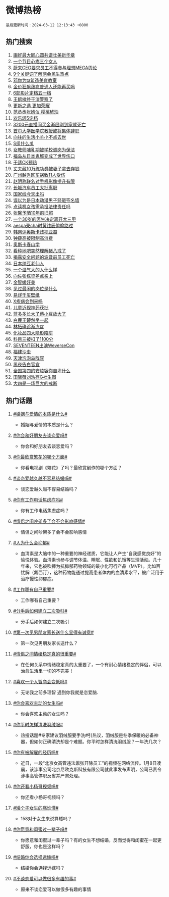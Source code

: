# 微博热榜

`最后更新时间：2024-03-12 12:13:43 +0800`

## 热门搜索

1. [画好最大同心圆共谱壮美新华章](https://m.weibo.cn/search?containerid=100103type%3D1%26t%3D10%26q%3D%23%E7%94%BB%E5%A5%BD%E6%9C%80%E5%A4%A7%E5%90%8C%E5%BF%83%E5%9C%86%E5%85%B1%E8%B0%B1%E5%A3%AE%E7%BE%8E%E6%96%B0%E5%8D%8E%E7%AB%A0%23&stream_entry_id=51&isnewpage=1&extparam=seat%3D1%26filter_type%3Drealtimehot%26cate%3D10103%26stream_entry_id%3D51%26pos%3D0%26q%3D%2523%25E7%2594%25BB%25E5%25A5%25BD%25E6%259C%2580%25E5%25A4%25A7%25E5%2590%258C%25E5%25BF%2583%25E5%259C%2586%25E5%2585%25B1%25E8%25B0%25B1%25E5%25A3%25AE%25E7%25BE%258E%25E6%2596%25B0%25E5%258D%258E%25E7%25AB%25A0%2523%26c_type%3D51%26dgr%3D0%26display_time%3D1710216822%26pre_seqid%3D171021682231302141112)
1. [一个节目心疼三个女人](https://m.weibo.cn/search?containerid=100103type%3D1%26t%3D10%26q%3D%E4%B8%80%E4%B8%AA%E8%8A%82%E7%9B%AE%E5%BF%83%E7%96%BC%E4%B8%89%E4%B8%AA%E5%A5%B3%E4%BA%BA&stream_entry_id=31&isnewpage=1&extparam=seat%3D1%26filter_type%3Drealtimehot%26cate%3D5001%26dgr%3D0%26lcate%3D5001%26realpos%3D1%26stream_entry_id%3D31%26flag%3D1%26pos%3D0%26q%3D%25E4%25B8%2580%25E4%25B8%25AA%25E8%258A%2582%25E7%259B%25AE%25E5%25BF%2583%25E7%2596%25BC%25E4%25B8%2589%25E4%25B8%25AA%25E5%25A5%25B3%25E4%25BA%25BA%26c_type%3D31%26band_rank%3D1%26display_time%3D1710216822%26pre_seqid%3D171021682231302141112)
1. [蔚来CEO要求员工不得参与理想MEGA舆论](https://m.weibo.cn/search?containerid=100103type%3D1%26t%3D10%26q%3D%23%E8%94%9A%E6%9D%A5CEO%E8%A6%81%E6%B1%82%E5%91%98%E5%B7%A5%E4%B8%8D%E5%BE%97%E5%8F%82%E4%B8%8E%E7%90%86%E6%83%B3MEGA%E8%88%86%E8%AE%BA%23&stream_entry_id=31&isnewpage=1&extparam=seat%3D1%26filter_type%3Drealtimehot%26cate%3D5001%26dgr%3D0%26lcate%3D5001%26realpos%3D2%26stream_entry_id%3D31%26flag%3D1%26pos%3D1%26q%3D%2523%25E8%2594%259A%25E6%259D%25A5CEO%25E8%25A6%2581%25E6%25B1%2582%25E5%2591%2598%25E5%25B7%25A5%25E4%25B8%258D%25E5%25BE%2597%25E5%258F%2582%25E4%25B8%258E%25E7%2590%2586%25E6%2583%25B3MEGA%25E8%2588%2586%25E8%25AE%25BA%2523%26c_type%3D31%26band_rank%3D2%26display_time%3D1710216822%26pre_seqid%3D171021682231302141112)
1. [9个关键词了解两会民生热点](https://m.weibo.cn/search?containerid=100103type%3D1%26t%3D10%26q%3D%239%E4%B8%AA%E5%85%B3%E9%94%AE%E8%AF%8D%E4%BA%86%E8%A7%A3%E4%B8%A4%E4%BC%9A%E6%B0%91%E7%94%9F%E7%83%AD%E7%82%B9%23&stream_entry_id=31&isnewpage=1&extparam=seat%3D1%26filter_type%3Drealtimehot%26cate%3D5001%26dgr%3D0%26lcate%3D5001%26realpos%3D3%26stream_entry_id%3D31%26flag%3D0%26pos%3D2%26q%3D%25239%25E4%25B8%25AA%25E5%2585%25B3%25E9%2594%25AE%25E8%25AF%258D%25E4%25BA%2586%25E8%25A7%25A3%25E4%25B8%25A4%25E4%25BC%259A%25E6%25B0%2591%25E7%2594%259F%25E7%2583%25AD%25E7%2582%25B9%2523%26c_type%3D31%26band_rank%3D3%26display_time%3D1710216822%26pre_seqid%3D171021682231302141112)
1. [邓你为ta筑造美育教室](https://m.weibo.cn/search?containerid=100103type%3D1%26t%3D10%26q%3D%23%E9%82%93%E4%BD%A0%E4%B8%BAta%E7%AD%91%E9%80%A0%E7%BE%8E%E8%82%B2%E6%95%99%E5%AE%A4%23&stream_entry_id=31&isnewpage=1&extparam=seat%3D1%26adid%3D226840%26cate%3D5001%26is_ad_pos%3D1%26dgr%3D0%26lcate%3D5001%26filter_type%3Drealtimehot%26stream_entry_id%3D31%26topic_ad%3D6%26pos%3D3%26q%3D%2523%25E9%2582%2593%25E4%25BD%25A0%25E4%25B8%25BAta%25E7%25AD%2591%25E9%2580%25A0%25E7%25BE%258E%25E8%2582%25B2%25E6%2595%2599%25E5%25AE%25A4%2523%26c_type%3D31%26band_rank%3D4%26display_time%3D1710216822%26pre_seqid%3D171021682231302141112)
1. [金价狂飙涨疯普通人还能再买吗](https://m.weibo.cn/search?containerid=100103type%3D1%26t%3D10%26q%3D%23%E9%87%91%E4%BB%B7%E7%8B%82%E9%A3%99%E6%B6%A8%E7%96%AF%E6%99%AE%E9%80%9A%E4%BA%BA%E8%BF%98%E8%83%BD%E5%86%8D%E4%B9%B0%E5%90%97%23&stream_entry_id=31&isnewpage=1&extparam=seat%3D1%26filter_type%3Drealtimehot%26cate%3D5001%26dgr%3D0%26lcate%3D5001%26realpos%3D4%26stream_entry_id%3D31%26flag%3D2%26pos%3D4%26q%3D%2523%25E9%2587%2591%25E4%25BB%25B7%25E7%258B%2582%25E9%25A3%2599%25E6%25B6%25A8%25E7%2596%25AF%25E6%2599%25AE%25E9%2580%259A%25E4%25BA%25BA%25E8%25BF%2598%25E8%2583%25BD%25E5%2586%258D%25E4%25B9%25B0%25E5%2590%2597%2523%26c_type%3D31%26band_rank%3D4%26display_time%3D1710216822%26pre_seqid%3D171021682231302141112)
1. [6部影片定档五一档](https://m.weibo.cn/search?containerid=100103type%3D1%26t%3D10%26q%3D%236%E9%83%A8%E5%BD%B1%E7%89%87%E5%AE%9A%E6%A1%A3%E4%BA%94%E4%B8%80%E6%A1%A3%23&stream_entry_id=31&isnewpage=1&extparam=seat%3D1%26filter_type%3Drealtimehot%26cate%3D5001%26dgr%3D0%26lcate%3D5001%26realpos%3D5%26stream_entry_id%3D31%26flag%3D1%26pos%3D5%26q%3D%25236%25E9%2583%25A8%25E5%25BD%25B1%25E7%2589%2587%25E5%25AE%259A%25E6%25A1%25A3%25E4%25BA%2594%25E4%25B8%2580%25E6%25A1%25A3%2523%26c_type%3D31%26band_rank%3D5%26display_time%3D1710216822%26pre_seqid%3D171021682231302141112)
1. [王鹤棣终于演警察了](https://m.weibo.cn/search?containerid=100103type%3D1%26t%3D10%26q%3D%23%E7%8E%8B%E9%B9%A4%E6%A3%A3%E7%BB%88%E4%BA%8E%E6%BC%94%E8%AD%A6%E5%AF%9F%E4%BA%86%23&stream_entry_id=31&isnewpage=1&extparam=seat%3D1%26filter_type%3Drealtimehot%26cate%3D5001%26dgr%3D0%26lcate%3D5001%26realpos%3D6%26stream_entry_id%3D31%26flag%3D1%26pos%3D6%26q%3D%2523%25E7%258E%258B%25E9%25B9%25A4%25E6%25A3%25A3%25E7%25BB%2588%25E4%25BA%258E%25E6%25BC%2594%25E8%25AD%25A6%25E5%25AF%259F%25E4%25BA%2586%2523%26c_type%3D31%26band_rank%3D6%26display_time%3D1710216822%26pre_seqid%3D171021682231302141112)
1. [更新之选 更加荣耀](https://m.weibo.cn/search?containerid=100103type%3D1%26t%3D10%26q%3D%23%E6%9B%B4%E6%96%B0%E4%B9%8B%E9%80%89+%E6%9B%B4%E5%8A%A0%E8%8D%A3%E8%80%80%23&stream_entry_id=31&isnewpage=1&extparam=seat%3D1%26adid%3D226587%26cate%3D5001%26is_ad_pos%3D1%26dgr%3D0%26lcate%3D5001%26filter_type%3Drealtimehot%26stream_entry_id%3D31%26topic_ad%3D1%26pos%3D7%26q%3D%2523%25E6%259B%25B4%25E6%2596%25B0%25E4%25B9%258B%25E9%2580%2589%2520%25E6%259B%25B4%25E5%258A%25A0%25E8%258D%25A3%25E8%2580%2580%2523%26c_type%3D31%26band_rank%3D7%26display_time%3D1710216822%26pre_seqid%3D171021682231302141112)
1. [范丞丞张婧仪 樱桃琥珀](https://m.weibo.cn/search?containerid=100103type%3D1%26t%3D10%26q%3D%E8%8C%83%E4%B8%9E%E4%B8%9E%E5%BC%A0%E5%A9%A7%E4%BB%AA+%E6%A8%B1%E6%A1%83%E7%90%A5%E7%8F%80&stream_entry_id=31&isnewpage=1&extparam=seat%3D1%26filter_type%3Drealtimehot%26cate%3D5001%26dgr%3D0%26lcate%3D5001%26realpos%3D7%26stream_entry_id%3D31%26flag%3D1%26pos%3D8%26q%3D%25E8%258C%2583%25E4%25B8%259E%25E4%25B8%259E%25E5%25BC%25A0%25E5%25A9%25A7%25E4%25BB%25AA%2520%25E6%25A8%25B1%25E6%25A1%2583%25E7%2590%25A5%25E7%258F%2580%26c_type%3D31%26band_rank%3D7%26display_time%3D1710216822%26pre_seqid%3D171021682231302141112)
1. [欢乐颂5定档](https://m.weibo.cn/search?containerid=100103type%3D1%26t%3D10%26q%3D%E6%AC%A2%E4%B9%90%E9%A2%825%E5%AE%9A%E6%A1%A3&stream_entry_id=31&isnewpage=1&extparam=seat%3D1%26filter_type%3Drealtimehot%26cate%3D5001%26dgr%3D0%26lcate%3D5001%26realpos%3D8%26stream_entry_id%3D31%26flag%3D2%26pos%3D9%26q%3D%25E6%25AC%25A2%25E4%25B9%2590%25E9%25A2%25825%25E5%25AE%259A%25E6%25A1%25A3%26c_type%3D31%26band_rank%3D8%26display_time%3D1710216822%26pre_seqid%3D171021682231302141112)
1. [3200元直播间买金渐层刚到家就死亡](https://m.weibo.cn/search?containerid=100103type%3D1%26t%3D10%26q%3D%233200%E5%85%83%E7%9B%B4%E6%92%AD%E9%97%B4%E4%B9%B0%E9%87%91%E6%B8%90%E5%B1%82%E5%88%9A%E5%88%B0%E5%AE%B6%E5%B0%B1%E6%AD%BB%E4%BA%A1%23&stream_entry_id=31&isnewpage=1&extparam=seat%3D1%26filter_type%3Drealtimehot%26cate%3D5001%26dgr%3D0%26lcate%3D5001%26realpos%3D9%26stream_entry_id%3D31%26flag%3D1%26pos%3D10%26q%3D%25233200%25E5%2585%2583%25E7%259B%25B4%25E6%2592%25AD%25E9%2597%25B4%25E4%25B9%25B0%25E9%2587%2591%25E6%25B8%2590%25E5%25B1%2582%25E5%2588%259A%25E5%2588%25B0%25E5%25AE%25B6%25E5%25B0%25B1%25E6%25AD%25BB%25E4%25BA%25A1%2523%26c_type%3D31%26band_rank%3D9%26display_time%3D1710216822%26pre_seqid%3D171021682231302141112)
1. [首尔大学医学院教授或将集体辞职](https://m.weibo.cn/search?containerid=100103type%3D1%26t%3D10%26q%3D%23%E9%A6%96%E5%B0%94%E5%A4%A7%E5%AD%A6%E5%8C%BB%E5%AD%A6%E9%99%A2%E6%95%99%E6%8E%88%E6%88%96%E5%B0%86%E9%9B%86%E4%BD%93%E8%BE%9E%E8%81%8C%23&stream_entry_id=31&isnewpage=1&extparam=seat%3D1%26filter_type%3Drealtimehot%26cate%3D5001%26dgr%3D0%26lcate%3D5001%26realpos%3D10%26stream_entry_id%3D31%26flag%3D0%26pos%3D11%26q%3D%2523%25E9%25A6%2596%25E5%25B0%2594%25E5%25A4%25A7%25E5%25AD%25A6%25E5%258C%25BB%25E5%25AD%25A6%25E9%2599%25A2%25E6%2595%2599%25E6%258E%2588%25E6%2588%2596%25E5%25B0%2586%25E9%259B%2586%25E4%25BD%2593%25E8%25BE%259E%25E8%2581%258C%2523%26c_type%3D31%26band_rank%3D10%26display_time%3D1710216822%26pre_seqid%3D171021682231302141112)
1. [向往的生活小羊小不点去世](https://m.weibo.cn/search?containerid=100103type%3D1%26t%3D10%26q%3D%23%E5%90%91%E5%BE%80%E7%9A%84%E7%94%9F%E6%B4%BB%E5%B0%8F%E7%BE%8A%E5%B0%8F%E4%B8%8D%E7%82%B9%E5%8E%BB%E4%B8%96%23&stream_entry_id=31&isnewpage=1&extparam=seat%3D1%26filter_type%3Drealtimehot%26cate%3D5001%26dgr%3D0%26lcate%3D5001%26realpos%3D11%26stream_entry_id%3D31%26flag%3D2%26pos%3D12%26q%3D%2523%25E5%2590%2591%25E5%25BE%2580%25E7%259A%2584%25E7%2594%259F%25E6%25B4%25BB%25E5%25B0%258F%25E7%25BE%258A%25E5%25B0%258F%25E4%25B8%258D%25E7%2582%25B9%25E5%258E%25BB%25E4%25B8%2596%2523%26c_type%3D31%26band_rank%3D11%26display_time%3D1710216822%26pre_seqid%3D171021682231302141112)
1. [S组什么瓜](https://m.weibo.cn/search?containerid=100103type%3D1%26t%3D10%26q%3DS%E7%BB%84%E4%BB%80%E4%B9%88%E7%93%9C&stream_entry_id=31&isnewpage=1&extparam=seat%3D1%26filter_type%3Drealtimehot%26cate%3D5001%26dgr%3D0%26lcate%3D5001%26realpos%3D12%26stream_entry_id%3D31%26flag%3D0%26pos%3D13%26q%3DS%25E7%25BB%2584%25E4%25BB%2580%25E4%25B9%2588%25E7%2593%259C%26c_type%3D31%26band_rank%3D12%26display_time%3D1710216822%26pre_seqid%3D171021682231302141112)
1. [女教师哺乳期被学校调岗为保洁](https://m.weibo.cn/search?containerid=100103type%3D1%26t%3D10%26q%3D%23%E5%A5%B3%E6%95%99%E5%B8%88%E5%93%BA%E4%B9%B3%E6%9C%9F%E8%A2%AB%E5%AD%A6%E6%A0%A1%E8%B0%83%E5%B2%97%E4%B8%BA%E4%BF%9D%E6%B4%81%23&stream_entry_id=31&isnewpage=1&extparam=seat%3D1%26filter_type%3Drealtimehot%26cate%3D5001%26dgr%3D0%26lcate%3D5001%26realpos%3D13%26stream_entry_id%3D31%26flag%3D2%26pos%3D14%26q%3D%2523%25E5%25A5%25B3%25E6%2595%2599%25E5%25B8%2588%25E5%2593%25BA%25E4%25B9%25B3%25E6%259C%259F%25E8%25A2%25AB%25E5%25AD%25A6%25E6%25A0%25A1%25E8%25B0%2583%25E5%25B2%2597%25E4%25B8%25BA%25E4%25BF%259D%25E6%25B4%2581%2523%26c_type%3D31%26band_rank%3D13%26display_time%3D1710216822%26pre_seqid%3D171021682231302141112)
1. [福岛从日本鬼城变成了世界伤口](https://m.weibo.cn/search?containerid=100103type%3D1%26t%3D10%26q%3D%23%E7%A6%8F%E5%B2%9B%E4%BB%8E%E6%97%A5%E6%9C%AC%E9%AC%BC%E5%9F%8E%E5%8F%98%E6%88%90%E4%BA%86%E4%B8%96%E7%95%8C%E4%BC%A4%E5%8F%A3%23&stream_entry_id=31&isnewpage=1&extparam=seat%3D1%26filter_type%3Drealtimehot%26cate%3D5001%26dgr%3D0%26lcate%3D5001%26realpos%3D14%26stream_entry_id%3D31%26flag%3D2%26pos%3D15%26q%3D%2523%25E7%25A6%258F%25E5%25B2%259B%25E4%25BB%258E%25E6%2597%25A5%25E6%259C%25AC%25E9%25AC%25BC%25E5%259F%258E%25E5%258F%2598%25E6%2588%2590%25E4%25BA%2586%25E4%25B8%2596%25E7%2595%258C%25E4%25BC%25A4%25E5%258F%25A3%2523%26c_type%3D31%26band_rank%3D14%26display_time%3D1710216822%26pre_seqid%3D171021682231302141112)
1. [于适CK预热](https://m.weibo.cn/search?containerid=100103type%3D1%26t%3D10%26q%3D%23%E4%BA%8E%E9%80%82CK%E9%A2%84%E7%83%AD%23&stream_entry_id=31&isnewpage=1&extparam=seat%3D1%26filter_type%3Drealtimehot%26cate%3D5001%26dgr%3D0%26lcate%3D5001%26realpos%3D15%26stream_entry_id%3D31%26flag%3D1%26pos%3D16%26q%3D%2523%25E4%25BA%258E%25E9%2580%2582CK%25E9%25A2%2584%25E7%2583%25AD%2523%26c_type%3D31%26band_rank%3D15%26display_time%3D1710216822%26pre_seqid%3D171021682231302141112)
1. [丈夫藏10万练功券被妻子拿去存钱](https://m.weibo.cn/search?containerid=100103type%3D1%26t%3D10%26q%3D%23%E4%B8%88%E5%A4%AB%E8%97%8F10%E4%B8%87%E7%BB%83%E5%8A%9F%E5%88%B8%E8%A2%AB%E5%A6%BB%E5%AD%90%E6%8B%BF%E5%8E%BB%E5%AD%98%E9%92%B1%23&stream_entry_id=31&isnewpage=1&extparam=seat%3D1%26filter_type%3Drealtimehot%26cate%3D5001%26dgr%3D0%26lcate%3D5001%26realpos%3D16%26stream_entry_id%3D31%26flag%3D1%26pos%3D17%26q%3D%2523%25E4%25B8%2588%25E5%25A4%25AB%25E8%2597%258F10%25E4%25B8%2587%25E7%25BB%2583%25E5%258A%259F%25E5%2588%25B8%25E8%25A2%25AB%25E5%25A6%25BB%25E5%25AD%2590%25E6%258B%25BF%25E5%258E%25BB%25E5%25AD%2598%25E9%2592%25B1%2523%26c_type%3D31%26band_rank%3D16%26display_time%3D1710216822%26pre_seqid%3D171021682231302141112)
1. [广州越秀区车祸致11人受伤](https://m.weibo.cn/search?containerid=100103type%3D1%26t%3D10%26q%3D%23%E5%B9%BF%E5%B7%9E%E8%B6%8A%E7%A7%80%E5%8C%BA%E8%BD%A6%E7%A5%B8%E8%87%B411%E4%BA%BA%E5%8F%97%E4%BC%A4%23&stream_entry_id=31&isnewpage=1&extparam=seat%3D1%26filter_type%3Drealtimehot%26cate%3D5001%26dgr%3D0%26lcate%3D5001%26realpos%3D17%26stream_entry_id%3D31%26flag%3D1%26pos%3D18%26q%3D%2523%25E5%25B9%25BF%25E5%25B7%259E%25E8%25B6%258A%25E7%25A7%2580%25E5%258C%25BA%25E8%25BD%25A6%25E7%25A5%25B8%25E8%2587%25B411%25E4%25BA%25BA%25E5%258F%2597%25E4%25BC%25A4%2523%26c_type%3D31%26band_rank%3D17%26display_time%3D1710216822%26pre_seqid%3D171021682231302141112)
1. [赵明称联名对手机影像提升有限](https://m.weibo.cn/search?containerid=100103type%3D1%26t%3D10%26q%3D%23%E8%B5%B5%E6%98%8E%E7%A7%B0%E8%81%94%E5%90%8D%E5%AF%B9%E6%89%8B%E6%9C%BA%E5%BD%B1%E5%83%8F%E6%8F%90%E5%8D%87%E6%9C%89%E9%99%90%23&stream_entry_id=31&isnewpage=1&extparam=seat%3D1%26adid%3D226819%26cate%3D5001%26dgr%3D0%26realpos%3D18%26lcate%3D5001%26band_rank%3D18%26stream_entry_id%3D31%26flag%3D0%26pos%3D19%26q%3D%2523%25E8%25B5%25B5%25E6%2598%258E%25E7%25A7%25B0%25E8%2581%2594%25E5%2590%258D%25E5%25AF%25B9%25E6%2589%258B%25E6%259C%25BA%25E5%25BD%25B1%25E5%2583%258F%25E6%258F%2590%25E5%258D%2587%25E6%259C%2589%25E9%2599%2590%2523%26c_type%3D31%26filter_type%3Drealtimehot%26display_time%3D1710216822%26pre_seqid%3D171021682231302141112)
1. [长城汽车员工大批离职](https://m.weibo.cn/search?containerid=100103type%3D1%26t%3D10%26q%3D%23%E9%95%BF%E5%9F%8E%E6%B1%BD%E8%BD%A6%E5%91%98%E5%B7%A5%E5%A4%A7%E6%89%B9%E7%A6%BB%E8%81%8C%23&stream_entry_id=31&isnewpage=1&extparam=seat%3D1%26filter_type%3Drealtimehot%26cate%3D5001%26dgr%3D0%26lcate%3D5001%26realpos%3D19%26stream_entry_id%3D31%26flag%3D2%26pos%3D20%26q%3D%2523%25E9%2595%25BF%25E5%259F%258E%25E6%25B1%25BD%25E8%25BD%25A6%25E5%2591%2598%25E5%25B7%25A5%25E5%25A4%25A7%25E6%2589%25B9%25E7%25A6%25BB%25E8%2581%258C%2523%26c_type%3D31%26band_rank%3D19%26display_time%3D1710216822%26pre_seqid%3D171021682231302141112)
1. [国家线今天出吗](https://m.weibo.cn/search?containerid=100103type%3D1%26t%3D10%26q%3D%E5%9B%BD%E5%AE%B6%E7%BA%BF%E4%BB%8A%E5%A4%A9%E5%87%BA%E5%90%97&stream_entry_id=31&isnewpage=1&extparam=seat%3D1%26filter_type%3Drealtimehot%26cate%3D5001%26dgr%3D0%26lcate%3D5001%26realpos%3D20%26stream_entry_id%3D31%26flag%3D0%26pos%3D21%26q%3D%25E5%259B%25BD%25E5%25AE%25B6%25E7%25BA%25BF%25E4%25BB%258A%25E5%25A4%25A9%25E5%2587%25BA%25E5%2590%2597%26c_type%3D31%26band_rank%3D20%26display_time%3D1710216822%26pre_seqid%3D171021682231302141112)
1. [误以为是日本动漫男子怒砸签名墙](https://m.weibo.cn/search?containerid=100103type%3D1%26t%3D10%26q%3D%23%E8%AF%AF%E4%BB%A5%E4%B8%BA%E6%98%AF%E6%97%A5%E6%9C%AC%E5%8A%A8%E6%BC%AB%E7%94%B7%E5%AD%90%E6%80%92%E7%A0%B8%E7%AD%BE%E5%90%8D%E5%A2%99%23&stream_entry_id=31&isnewpage=1&extparam=seat%3D1%26filter_type%3Drealtimehot%26cate%3D5001%26dgr%3D0%26lcate%3D5001%26realpos%3D21%26stream_entry_id%3D31%26flag%3D0%26pos%3D22%26q%3D%2523%25E8%25AF%25AF%25E4%25BB%25A5%25E4%25B8%25BA%25E6%2598%25AF%25E6%2597%25A5%25E6%259C%25AC%25E5%258A%25A8%25E6%25BC%25AB%25E7%2594%25B7%25E5%25AD%2590%25E6%2580%2592%25E7%25A0%25B8%25E7%25AD%25BE%25E5%2590%258D%25E5%25A2%2599%2523%26c_type%3D31%26band_rank%3D21%26display_time%3D1710216822%26pre_seqid%3D171021682231302141112)
1. [点读机女孩需承担法律责任吗](https://m.weibo.cn/search?containerid=100103type%3D1%26t%3D10%26q%3D%23%E7%82%B9%E8%AF%BB%E6%9C%BA%E5%A5%B3%E5%AD%A9%E9%9C%80%E6%89%BF%E6%8B%85%E6%B3%95%E5%BE%8B%E8%B4%A3%E4%BB%BB%E5%90%97%23&stream_entry_id=31&isnewpage=1&extparam=seat%3D1%26filter_type%3Drealtimehot%26cate%3D5001%26dgr%3D0%26lcate%3D5001%26realpos%3D22%26stream_entry_id%3D31%26flag%3D1%26pos%3D23%26q%3D%2523%25E7%2582%25B9%25E8%25AF%25BB%25E6%259C%25BA%25E5%25A5%25B3%25E5%25AD%25A9%25E9%259C%2580%25E6%2589%25BF%25E6%258B%2585%25E6%25B3%2595%25E5%25BE%258B%25E8%25B4%25A3%25E4%25BB%25BB%25E5%2590%2597%2523%26c_type%3D31%26band_rank%3D22%26display_time%3D1710216822%26pre_seqid%3D171021682231302141112)
1. [张馨予晒10年前旧照](https://m.weibo.cn/search?containerid=100103type%3D1%26t%3D10%26q%3D%23%E5%BC%A0%E9%A6%A8%E4%BA%88%E6%99%9210%E5%B9%B4%E5%89%8D%E6%97%A7%E7%85%A7%23&stream_entry_id=31&isnewpage=1&extparam=seat%3D1%26filter_type%3Drealtimehot%26cate%3D5001%26dgr%3D0%26lcate%3D5001%26realpos%3D23%26stream_entry_id%3D31%26flag%3D1%26pos%3D24%26q%3D%2523%25E5%25BC%25A0%25E9%25A6%25A8%25E4%25BA%2588%25E6%2599%259210%25E5%25B9%25B4%25E5%2589%258D%25E6%2597%25A7%25E7%2585%25A7%2523%26c_type%3D31%26band_rank%3D23%26display_time%3D1710216822%26pre_seqid%3D171021682231302141112)
1. [一个30岁的医生决定离开大三甲](https://m.weibo.cn/search?containerid=100103type%3D1%26t%3D10%26q%3D%23%E4%B8%80%E4%B8%AA30%E5%B2%81%E7%9A%84%E5%8C%BB%E7%94%9F%E5%86%B3%E5%AE%9A%E7%A6%BB%E5%BC%80%E5%A4%A7%E4%B8%89%E7%94%B2%23&stream_entry_id=31&isnewpage=1&extparam=seat%3D1%26filter_type%3Drealtimehot%26cate%3D5001%26dgr%3D0%26lcate%3D5001%26realpos%3D24%26stream_entry_id%3D31%26flag%3D1%26pos%3D25%26q%3D%2523%25E4%25B8%2580%25E4%25B8%25AA30%25E5%25B2%2581%25E7%259A%2584%25E5%258C%25BB%25E7%2594%259F%25E5%2586%25B3%25E5%25AE%259A%25E7%25A6%25BB%25E5%25BC%2580%25E5%25A4%25A7%25E4%25B8%2589%25E7%2594%25B2%2523%26c_type%3D31%26band_rank%3D24%26display_time%3D1710216822%26pre_seqid%3D171021682231302141112)
1. [aespa录cha时黄铉辰偷偷路过](https://m.weibo.cn/search?containerid=100103type%3D1%26t%3D10%26q%3D%23aespa%E5%BD%95cha%E6%97%B6%E9%BB%84%E9%93%89%E8%BE%B0%E5%81%B7%E5%81%B7%E8%B7%AF%E8%BF%87%23&stream_entry_id=31&isnewpage=1&extparam=seat%3D1%26filter_type%3Drealtimehot%26cate%3D5001%26dgr%3D0%26lcate%3D5001%26realpos%3D25%26stream_entry_id%3D31%26flag%3D0%26pos%3D26%26q%3D%2523aespa%25E5%25BD%2595cha%25E6%2597%25B6%25E9%25BB%2584%25E9%2593%2589%25E8%25BE%25B0%25E5%2581%25B7%25E5%2581%25B7%25E8%25B7%25AF%25E8%25BF%2587%2523%26c_type%3D31%26band_rank%3D25%26display_time%3D1710216822%26pre_seqid%3D171021682231302141112)
1. [韩网评奥斯卡歧视亚裔](https://m.weibo.cn/search?containerid=100103type%3D1%26t%3D10%26q%3D%23%E9%9F%A9%E7%BD%91%E8%AF%84%E5%A5%A5%E6%96%AF%E5%8D%A1%E6%AD%A7%E8%A7%86%E4%BA%9A%E8%A3%94%23&stream_entry_id=31&isnewpage=1&extparam=seat%3D1%26filter_type%3Drealtimehot%26cate%3D5001%26dgr%3D0%26lcate%3D5001%26realpos%3D26%26stream_entry_id%3D31%26flag%3D0%26pos%3D27%26q%3D%2523%25E9%259F%25A9%25E7%25BD%2591%25E8%25AF%2584%25E5%25A5%25A5%25E6%2596%25AF%25E5%258D%25A1%25E6%25AD%25A7%25E8%25A7%2586%25E4%25BA%259A%25E8%25A3%2594%2523%26c_type%3D31%26band_rank%3D26%26display_time%3D1710216822%26pre_seqid%3D171021682231302141112)
1. [钟薛高被限制高消费](https://m.weibo.cn/search?containerid=100103type%3D1%26t%3D10%26q%3D%23%E9%92%9F%E8%96%9B%E9%AB%98%E8%A2%AB%E9%99%90%E5%88%B6%E9%AB%98%E6%B6%88%E8%B4%B9%23&stream_entry_id=31&isnewpage=1&extparam=seat%3D1%26filter_type%3Drealtimehot%26cate%3D5001%26dgr%3D0%26lcate%3D5001%26realpos%3D27%26stream_entry_id%3D31%26flag%3D1%26pos%3D28%26q%3D%2523%25E9%2592%259F%25E8%2596%259B%25E9%25AB%2598%25E8%25A2%25AB%25E9%2599%2590%25E5%2588%25B6%25E9%25AB%2598%25E6%25B6%2588%25E8%25B4%25B9%2523%26c_type%3D31%26band_rank%3D27%26display_time%3D1710216822%26pre_seqid%3D171021682231302141112)
1. [奥斯卡春山学](https://m.weibo.cn/search?containerid=100103type%3D1%26t%3D10%26q%3D%E5%A5%A5%E6%96%AF%E5%8D%A1%E6%98%A5%E5%B1%B1%E5%AD%A6&stream_entry_id=31&isnewpage=1&extparam=seat%3D1%26filter_type%3Drealtimehot%26cate%3D5001%26dgr%3D0%26lcate%3D5001%26realpos%3D28%26stream_entry_id%3D31%26flag%3D0%26pos%3D29%26q%3D%25E5%25A5%25A5%25E6%2596%25AF%25E5%258D%25A1%25E6%2598%25A5%25E5%25B1%25B1%25E5%25AD%25A6%26c_type%3D31%26band_rank%3D28%26display_time%3D1710216822%26pre_seqid%3D171021682231302141112)
1. [看种地吧突然理解猪八戒了](https://m.weibo.cn/search?containerid=100103type%3D1%26t%3D10%26q%3D%E7%9C%8B%E7%A7%8D%E5%9C%B0%E5%90%A7%E7%AA%81%E7%84%B6%E7%90%86%E8%A7%A3%E7%8C%AA%E5%85%AB%E6%88%92%E4%BA%86&stream_entry_id=31&isnewpage=1&extparam=seat%3D1%26filter_type%3Drealtimehot%26cate%3D5001%26dgr%3D0%26lcate%3D5001%26realpos%3D29%26stream_entry_id%3D31%26flag%3D1%26pos%3D30%26q%3D%25E7%259C%258B%25E7%25A7%258D%25E5%259C%25B0%25E5%2590%25A7%25E7%25AA%2581%25E7%2584%25B6%25E7%2590%2586%25E8%25A7%25A3%25E7%258C%25AA%25E5%2585%25AB%25E6%2588%2592%25E4%25BA%2586%26c_type%3D31%26band_rank%3D29%26display_time%3D1710216822%26pre_seqid%3D171021682231302141112)
1. [揭露安全问题的波音前员工死亡](https://m.weibo.cn/search?containerid=100103type%3D1%26t%3D10%26q%3D%23%E6%8F%AD%E9%9C%B2%E5%AE%89%E5%85%A8%E9%97%AE%E9%A2%98%E7%9A%84%E6%B3%A2%E9%9F%B3%E5%89%8D%E5%91%98%E5%B7%A5%E6%AD%BB%E4%BA%A1%23&stream_entry_id=31&isnewpage=1&extparam=seat%3D1%26filter_type%3Drealtimehot%26cate%3D5001%26dgr%3D0%26lcate%3D5001%26realpos%3D30%26stream_entry_id%3D31%26flag%3D1%26pos%3D31%26q%3D%2523%25E6%258F%25AD%25E9%259C%25B2%25E5%25AE%2589%25E5%2585%25A8%25E9%2597%25AE%25E9%25A2%2598%25E7%259A%2584%25E6%25B3%25A2%25E9%259F%25B3%25E5%2589%258D%25E5%2591%2598%25E5%25B7%25A5%25E6%25AD%25BB%25E4%25BA%25A1%2523%26c_type%3D31%26band_rank%3D30%26display_time%3D1710216822%26pre_seqid%3D171021682231302141112)
1. [日本纳豆老仙人](https://m.weibo.cn/search?containerid=100103type%3D1%26t%3D10%26q%3D%E6%97%A5%E6%9C%AC%E7%BA%B3%E8%B1%86%E8%80%81%E4%BB%99%E4%BA%BA&stream_entry_id=31&isnewpage=1&extparam=seat%3D1%26filter_type%3Drealtimehot%26cate%3D5001%26dgr%3D0%26lcate%3D5001%26realpos%3D31%26stream_entry_id%3D31%26flag%3D1%26pos%3D32%26q%3D%25E6%2597%25A5%25E6%259C%25AC%25E7%25BA%25B3%25E8%25B1%2586%25E8%2580%2581%25E4%25BB%2599%25E4%25BA%25BA%26c_type%3D31%26band_rank%3D31%26display_time%3D1710216822%26pre_seqid%3D171021682231302141112)
1. [一个湿气大的人什么样](https://m.weibo.cn/search?containerid=100103type%3D1%26t%3D10%26q%3D%23%E4%B8%80%E4%B8%AA%E6%B9%BF%E6%B0%94%E5%A4%A7%E7%9A%84%E4%BA%BA%E4%BB%80%E4%B9%88%E6%A0%B7%23&stream_entry_id=31&isnewpage=1&extparam=seat%3D1%26filter_type%3Drealtimehot%26cate%3D5001%26dgr%3D0%26lcate%3D5001%26realpos%3D32%26stream_entry_id%3D31%26flag%3D1%26pos%3D33%26q%3D%2523%25E4%25B8%2580%25E4%25B8%25AA%25E6%25B9%25BF%25E6%25B0%2594%25E5%25A4%25A7%25E7%259A%2584%25E4%25BA%25BA%25E4%25BB%2580%25E4%25B9%2588%25E6%25A0%25B7%2523%26c_type%3D31%26band_rank%3D32%26display_time%3D1710216822%26pre_seqid%3D171021682231302141112)
1. [向佐张栋梁差点亲上](https://m.weibo.cn/search?containerid=100103type%3D1%26t%3D10%26q%3D%23%E5%90%91%E4%BD%90%E5%BC%A0%E6%A0%8B%E6%A2%81%E5%B7%AE%E7%82%B9%E4%BA%B2%E4%B8%8A%23&stream_entry_id=31&isnewpage=1&extparam=seat%3D1%26filter_type%3Drealtimehot%26cate%3D5001%26dgr%3D0%26lcate%3D5001%26realpos%3D33%26stream_entry_id%3D31%26flag%3D1%26pos%3D34%26q%3D%2523%25E5%2590%2591%25E4%25BD%2590%25E5%25BC%25A0%25E6%25A0%258B%25E6%25A2%2581%25E5%25B7%25AE%25E7%2582%25B9%25E4%25BA%25B2%25E4%25B8%258A%2523%26c_type%3D31%26band_rank%3D33%26display_time%3D1710216822%26pre_seqid%3D171021682231302141112)
1. [金智媛好美](https://m.weibo.cn/search?containerid=100103type%3D1%26t%3D10%26q%3D%E9%87%91%E6%99%BA%E5%AA%9B%E5%A5%BD%E7%BE%8E&stream_entry_id=31&isnewpage=1&extparam=seat%3D1%26filter_type%3Drealtimehot%26cate%3D5001%26dgr%3D0%26lcate%3D5001%26realpos%3D34%26stream_entry_id%3D31%26flag%3D0%26pos%3D35%26q%3D%25E9%2587%2591%25E6%2599%25BA%25E5%25AA%259B%25E5%25A5%25BD%25E7%25BE%258E%26c_type%3D31%26band_rank%3D34%26display_time%3D1710216822%26pre_seqid%3D171021682231302141112)
1. [见过最闲的岗位是什么](https://m.weibo.cn/search?containerid=100103type%3D1%26t%3D10%26q%3D%23%E8%A7%81%E8%BF%87%E6%9C%80%E9%97%B2%E7%9A%84%E5%B2%97%E4%BD%8D%E6%98%AF%E4%BB%80%E4%B9%88%23&stream_entry_id=31&isnewpage=1&extparam=seat%3D1%26filter_type%3Drealtimehot%26cate%3D5001%26dgr%3D0%26lcate%3D5001%26realpos%3D35%26stream_entry_id%3D31%26flag%3D1%26pos%3D36%26q%3D%2523%25E8%25A7%2581%25E8%25BF%2587%25E6%259C%2580%25E9%2597%25B2%25E7%259A%2584%25E5%25B2%2597%25E4%25BD%258D%25E6%2598%25AF%25E4%25BB%2580%25E4%25B9%2588%2523%26c_type%3D31%26band_rank%3D35%26display_time%3D1710216822%26pre_seqid%3D171021682231302141112)
1. [易烊千玺壁纸](https://m.weibo.cn/search?containerid=100103type%3D1%26t%3D10%26q%3D%E6%98%93%E7%83%8A%E5%8D%83%E7%8E%BA%E5%A3%81%E7%BA%B8&stream_entry_id=31&isnewpage=1&extparam=seat%3D1%26filter_type%3Drealtimehot%26cate%3D5001%26dgr%3D0%26lcate%3D5001%26realpos%3D36%26stream_entry_id%3D31%26flag%3D0%26pos%3D37%26q%3D%25E6%2598%2593%25E7%2583%258A%25E5%258D%2583%25E7%258E%25BA%25E5%25A3%2581%25E7%25BA%25B8%26c_type%3D31%26band_rank%3D36%26display_time%3D1710216822%26pre_seqid%3D171021682231302141112)
1. [X疾病会到来吗](https://m.weibo.cn/search?containerid=100103type%3D1%26t%3D10%26q%3D%23X%E7%96%BE%E7%97%85%E4%BC%9A%E5%88%B0%E6%9D%A5%E5%90%97%23&stream_entry_id=31&isnewpage=1&extparam=seat%3D1%26filter_type%3Drealtimehot%26cate%3D5001%26dgr%3D0%26lcate%3D5001%26realpos%3D37%26stream_entry_id%3D31%26flag%3D0%26pos%3D38%26q%3D%2523X%25E7%2596%25BE%25E7%2597%2585%25E4%25BC%259A%25E5%2588%25B0%25E6%259D%25A5%25E5%2590%2597%2523%26c_type%3D31%26band_rank%3D37%26display_time%3D1710216822%26pre_seqid%3D171021682231302141112)
1. [儿童近视神药获批](https://m.weibo.cn/search?containerid=100103type%3D1%26t%3D10%26q%3D%23%E5%84%BF%E7%AB%A5%E8%BF%91%E8%A7%86%E7%A5%9E%E8%8D%AF%E8%8E%B7%E6%89%B9%23&stream_entry_id=31&isnewpage=1&extparam=seat%3D1%26filter_type%3Drealtimehot%26cate%3D5001%26dgr%3D0%26lcate%3D5001%26realpos%3D38%26stream_entry_id%3D31%26flag%3D1%26pos%3D39%26q%3D%2523%25E5%2584%25BF%25E7%25AB%25A5%25E8%25BF%2591%25E8%25A7%2586%25E7%25A5%259E%25E8%258D%25AF%25E8%258E%25B7%25E6%2589%25B9%2523%26c_type%3D31%26band_rank%3D38%26display_time%3D1710216822%26pre_seqid%3D171021682231302141112)
1. [蓝多多长大了蔡小豆放大了](https://m.weibo.cn/search?containerid=100103type%3D1%26t%3D10%26q%3D%E8%93%9D%E5%A4%9A%E5%A4%9A%E9%95%BF%E5%A4%A7%E4%BA%86%E8%94%A1%E5%B0%8F%E8%B1%86%E6%94%BE%E5%A4%A7%E4%BA%86&stream_entry_id=31&isnewpage=1&extparam=seat%3D1%26filter_type%3Drealtimehot%26cate%3D5001%26dgr%3D0%26lcate%3D5001%26realpos%3D39%26stream_entry_id%3D31%26flag%3D1%26pos%3D40%26q%3D%25E8%2593%259D%25E5%25A4%259A%25E5%25A4%259A%25E9%2595%25BF%25E5%25A4%25A7%25E4%25BA%2586%25E8%2594%25A1%25E5%25B0%258F%25E8%25B1%2586%25E6%2594%25BE%25E5%25A4%25A7%25E4%25BA%2586%26c_type%3D31%26band_rank%3D39%26display_time%3D1710216822%26pre_seqid%3D171021682231302141112)
1. [白鹿王楚然坐一起](https://m.weibo.cn/search?containerid=100103type%3D1%26t%3D10%26q%3D%23%E7%99%BD%E9%B9%BF%E7%8E%8B%E6%A5%9A%E7%84%B6%E5%9D%90%E4%B8%80%E8%B5%B7%23&stream_entry_id=31&isnewpage=1&extparam=seat%3D1%26filter_type%3Drealtimehot%26cate%3D5001%26dgr%3D0%26lcate%3D5001%26realpos%3D40%26stream_entry_id%3D31%26flag%3D0%26pos%3D41%26q%3D%2523%25E7%2599%25BD%25E9%25B9%25BF%25E7%258E%258B%25E6%25A5%259A%25E7%2584%25B6%25E5%259D%2590%25E4%25B8%2580%25E8%25B5%25B7%2523%26c_type%3D31%26band_rank%3D40%26display_time%3D1710216822%26pre_seqid%3D171021682231302141112)
1. [林拓确诊渐冻症](https://m.weibo.cn/search?containerid=100103type%3D1%26t%3D10%26q%3D%E6%9E%97%E6%8B%93%E7%A1%AE%E8%AF%8A%E6%B8%90%E5%86%BB%E7%97%87&stream_entry_id=31&isnewpage=1&extparam=seat%3D1%26filter_type%3Drealtimehot%26cate%3D5001%26dgr%3D0%26lcate%3D5001%26realpos%3D41%26stream_entry_id%3D31%26flag%3D0%26pos%3D42%26q%3D%25E6%259E%2597%25E6%258B%2593%25E7%25A1%25AE%25E8%25AF%258A%25E6%25B8%2590%25E5%2586%25BB%25E7%2597%2587%26c_type%3D31%26band_rank%3D41%26display_time%3D1710216822%26pre_seqid%3D171021682231302141112)
1. [化妆品四大隐形陷阱](https://m.weibo.cn/search?containerid=100103type%3D1%26t%3D10%26q%3D%23%E5%8C%96%E5%A6%86%E5%93%81%E5%9B%9B%E5%A4%A7%E9%9A%90%E5%BD%A2%E9%99%B7%E9%98%B1%23&stream_entry_id=31&isnewpage=1&extparam=seat%3D1%26filter_type%3Drealtimehot%26cate%3D5001%26dgr%3D0%26lcate%3D5001%26realpos%3D42%26stream_entry_id%3D31%26flag%3D1%26pos%3D43%26q%3D%2523%25E5%258C%2596%25E5%25A6%2586%25E5%2593%2581%25E5%259B%259B%25E5%25A4%25A7%25E9%259A%2590%25E5%25BD%25A2%25E9%2599%25B7%25E9%2598%25B1%2523%26c_type%3D31%26band_rank%3D42%26display_time%3D1710216822%26pre_seqid%3D171021682231302141112)
1. [科目三被扣了1100分](https://m.weibo.cn/search?containerid=100103type%3D1%26t%3D10%26q%3D%E7%A7%91%E7%9B%AE%E4%B8%89%E8%A2%AB%E6%89%A3%E4%BA%861100%E5%88%86&stream_entry_id=31&isnewpage=1&extparam=seat%3D1%26filter_type%3Drealtimehot%26cate%3D5001%26dgr%3D0%26lcate%3D5001%26realpos%3D43%26stream_entry_id%3D31%26flag%3D0%26pos%3D44%26q%3D%25E7%25A7%2591%25E7%259B%25AE%25E4%25B8%2589%25E8%25A2%25AB%25E6%2589%25A3%25E4%25BA%25861100%25E5%2588%2586%26c_type%3D31%26band_rank%3D43%26display_time%3D1710216822%26pre_seqid%3D171021682231302141112)
1. [SEVENTEEN出演WeverseCon](https://m.weibo.cn/search?containerid=100103type%3D1%26t%3D10%26q%3D%23SEVENTEEN%E5%87%BA%E6%BC%94WeverseCon%23&stream_entry_id=31&isnewpage=1&extparam=seat%3D1%26filter_type%3Drealtimehot%26cate%3D5001%26dgr%3D0%26lcate%3D5001%26realpos%3D44%26stream_entry_id%3D31%26flag%3D1%26pos%3D45%26q%3D%2523SEVENTEEN%25E5%2587%25BA%25E6%25BC%2594WeverseCon%2523%26c_type%3D31%26band_rank%3D44%26display_time%3D1710216822%26pre_seqid%3D171021682231302141112)
1. [福建沙虫](https://m.weibo.cn/search?containerid=100103type%3D1%26t%3D10%26q%3D%E7%A6%8F%E5%BB%BA%E6%B2%99%E8%99%AB&stream_entry_id=31&isnewpage=1&extparam=seat%3D1%26filter_type%3Drealtimehot%26cate%3D5001%26dgr%3D0%26lcate%3D5001%26realpos%3D45%26stream_entry_id%3D31%26flag%3D1%26pos%3D46%26q%3D%25E7%25A6%258F%25E5%25BB%25BA%25E6%25B2%2599%25E8%2599%25AB%26c_type%3D31%26band_rank%3D45%26display_time%3D1710216822%26pre_seqid%3D171021682231302141112)
1. [天津泡泡岛阵容](https://m.weibo.cn/search?containerid=100103type%3D1%26t%3D10%26q%3D%E5%A4%A9%E6%B4%A5%E6%B3%A1%E6%B3%A1%E5%B2%9B%E9%98%B5%E5%AE%B9&stream_entry_id=31&isnewpage=1&extparam=seat%3D1%26filter_type%3Drealtimehot%26cate%3D5001%26dgr%3D0%26lcate%3D5001%26realpos%3D46%26stream_entry_id%3D31%26flag%3D1%26pos%3D47%26q%3D%25E5%25A4%25A9%25E6%25B4%25A5%25E6%25B3%25A1%25E6%25B3%25A1%25E5%25B2%259B%25E9%2598%25B5%25E5%25AE%25B9%26c_type%3D31%26band_rank%3D46%26display_time%3D1710216822%26pre_seqid%3D171021682231302141112)
1. [黑夜告白官宣](https://m.weibo.cn/search?containerid=100103type%3D1%26t%3D10%26q%3D%23%E9%BB%91%E5%A4%9C%E5%91%8A%E7%99%BD%E5%AE%98%E5%AE%A3%23&stream_entry_id=31&isnewpage=1&extparam=seat%3D1%26filter_type%3Drealtimehot%26cate%3D5001%26dgr%3D0%26lcate%3D5001%26realpos%3D47%26stream_entry_id%3D31%26flag%3D1%26pos%3D48%26q%3D%2523%25E9%25BB%2591%25E5%25A4%259C%25E5%2591%258A%25E7%2599%25BD%25E5%25AE%2598%25E5%25AE%25A3%2523%26c_type%3D31%26band_rank%3D47%26display_time%3D1710216822%26pre_seqid%3D171021682231302141112)
1. [全国第四的安陵容你自卑什么](https://m.weibo.cn/search?containerid=100103type%3D1%26t%3D10%26q%3D%23%E5%85%A8%E5%9B%BD%E7%AC%AC%E5%9B%9B%E7%9A%84%E5%AE%89%E9%99%B5%E5%AE%B9%E4%BD%A0%E8%87%AA%E5%8D%91%E4%BB%80%E4%B9%88%23&stream_entry_id=31&isnewpage=1&extparam=seat%3D1%26filter_type%3Drealtimehot%26cate%3D5001%26dgr%3D0%26lcate%3D5001%26realpos%3D48%26stream_entry_id%3D31%26flag%3D1%26pos%3D49%26q%3D%2523%25E5%2585%25A8%25E5%259B%25BD%25E7%25AC%25AC%25E5%259B%259B%25E7%259A%2584%25E5%25AE%2589%25E9%2599%25B5%25E5%25AE%25B9%25E4%25BD%25A0%25E8%2587%25AA%25E5%258D%2591%25E4%25BB%2580%25E4%25B9%2588%2523%26c_type%3D31%26band_rank%3D48%26display_time%3D1710216822%26pre_seqid%3D171021682231302141112)
1. [田曦薇刘浩存G社生图](https://m.weibo.cn/search?containerid=100103type%3D1%26t%3D10%26q%3D%23%E7%94%B0%E6%9B%A6%E8%96%87%E5%88%98%E6%B5%A9%E5%AD%98G%E7%A4%BE%E7%94%9F%E5%9B%BE%23&stream_entry_id=31&isnewpage=1&extparam=seat%3D1%26filter_type%3Drealtimehot%26cate%3D5001%26dgr%3D0%26lcate%3D5001%26realpos%3D49%26stream_entry_id%3D31%26flag%3D1%26pos%3D50%26q%3D%2523%25E7%2594%25B0%25E6%259B%25A6%25E8%2596%2587%25E5%2588%2598%25E6%25B5%25A9%25E5%25AD%2598G%25E7%25A4%25BE%25E7%2594%259F%25E5%259B%25BE%2523%26c_type%3D31%26band_rank%3D49%26display_time%3D1710216822%26pre_seqid%3D171021682231302141112)
1. [大四是一场巨大的戒断](https://m.weibo.cn/search?containerid=100103type%3D1%26t%3D10%26q%3D%23%E5%A4%A7%E5%9B%9B%E6%98%AF%E4%B8%80%E5%9C%BA%E5%B7%A8%E5%A4%A7%E7%9A%84%E6%88%92%E6%96%AD%23&stream_entry_id=31&isnewpage=1&extparam=seat%3D1%26filter_type%3Drealtimehot%26cate%3D5001%26dgr%3D0%26lcate%3D5001%26realpos%3D50%26stream_entry_id%3D31%26flag%3D0%26pos%3D51%26q%3D%2523%25E5%25A4%25A7%25E5%259B%259B%25E6%2598%25AF%25E4%25B8%2580%25E5%259C%25BA%25E5%25B7%25A8%25E5%25A4%25A7%25E7%259A%2584%25E6%2588%2592%25E6%2596%25AD%2523%26c_type%3D31%26band_rank%3D50%26display_time%3D1710216822%26pre_seqid%3D171021682231302141112)

## 热门话题

1. [#婚姻与爱情的本质是什么#](https://m.weibo.cn/search?containerid=231522type%3D1%26t%3D10%26q%3D%23%E5%A9%9A%E5%A7%BB%E4%B8%8E%E7%88%B1%E6%83%85%E7%9A%84%E6%9C%AC%E8%B4%A8%E6%98%AF%E4%BB%80%E4%B9%88%23&stream_entry_id=128&isnewpage=1&extparam=seat%3D1%26lcate%3D5004%26c_type%3D128%26pos%3D1-0-0%26unitid%3D1704881162756%26dgr%3D0%26cate%3D5004%26display_time%3D1710216823%26pre_seqid%3D171021682341800566234)
    - 婚姻与爱情的本质是什么？

1. [#你会和好朋友去谈恋爱吗#](https://m.weibo.cn/search?containerid=231522type%3D1%26t%3D10%26q%3D%23%E4%BD%A0%E4%BC%9A%E5%92%8C%E5%A5%BD%E6%9C%8B%E5%8F%8B%E5%8E%BB%E8%B0%88%E6%81%8B%E7%88%B1%E5%90%97%23&stream_entry_id=128&isnewpage=1&extparam=seat%3D1%26lcate%3D5004%26c_type%3D128%26pos%3D1-0-1%26unitid%3D1704849959446%26dgr%3D0%26cate%3D5004%26display_time%3D1710216823%26pre_seqid%3D171021682341800566234)
    - 你会和好朋友去谈恋爱吗？

1. [#你最欣赏繁花的哪个方面#](https://m.weibo.cn/search?containerid=231522type%3D1%26t%3D10%26q%3D%23%E4%BD%A0%E6%9C%80%E6%AC%A3%E8%B5%8F%E7%B9%81%E8%8A%B1%E7%9A%84%E5%93%AA%E4%B8%AA%E6%96%B9%E9%9D%A2%23&stream_entry_id=128&isnewpage=1&extparam=seat%3D1%26lcate%3D5004%26c_type%3D128%26pos%3D1-0-2%26unitid%3D1704872158127%26dgr%3D0%26cate%3D5004%26display_time%3D1710216823%26pre_seqid%3D171021682341800566234)
    - 你看电视剧《繁花》了吗？最欣赏剧作的哪个方面？

1. [#谈恋爱越久越不容易结婚吗#](https://m.weibo.cn/search?containerid=231522type%3D1%26t%3D10%26q%3D%23%E8%B0%88%E6%81%8B%E7%88%B1%E8%B6%8A%E4%B9%85%E8%B6%8A%E4%B8%8D%E5%AE%B9%E6%98%93%E7%BB%93%E5%A9%9A%E5%90%97%23&stream_entry_id=128&isnewpage=1&extparam=seat%3D1%26lcate%3D5004%26c_type%3D128%26pos%3D1-0-3%26unitid%3D1704871559387%26dgr%3D0%26cate%3D5004%26display_time%3D1710216823%26pre_seqid%3D171021682341800566234)
    - 谈恋爱越久越不容易结婚吗？

1. [#你有工作电话焦虑症吗#](https://m.weibo.cn/search?containerid=231522type%3D1%26t%3D10%26q%3D%23%E4%BD%A0%E6%9C%89%E5%B7%A5%E4%BD%9C%E7%94%B5%E8%AF%9D%E7%84%A6%E8%99%91%E7%97%87%E5%90%97%23&stream_entry_id=128&isnewpage=1&extparam=seat%3D1%26lcate%3D5004%26c_type%3D128%26pos%3D1-0-4%26unitid%3D1704877884678%26dgr%3D0%26cate%3D5004%26display_time%3D1710216823%26pre_seqid%3D171021682341800566234)
    - 你有工作电话焦虑症吗？

1. [#情侣之间吵架多了会不会影响感情#](https://m.weibo.cn/search?containerid=231522type%3D1%26t%3D10%26q%3D%23%E6%83%85%E4%BE%A3%E4%B9%8B%E9%97%B4%E5%90%B5%E6%9E%B6%E5%A4%9A%E4%BA%86%E4%BC%9A%E4%B8%8D%E4%BC%9A%E5%BD%B1%E5%93%8D%E6%84%9F%E6%83%85%23&stream_entry_id=128&isnewpage=1&extparam=seat%3D1%26lcate%3D5004%26c_type%3D128%26pos%3D1-0-5%26unitid%3D1704792093809%26dgr%3D0%26cate%3D5004%26display_time%3D1710216823%26pre_seqid%3D171021682341800566234)
    - 情侣之间吵架多了会不会影响感情

1. [#人为什么会抑郁#](https://m.weibo.cn/search?containerid=231522type%3D1%26t%3D10%26q%3D%23%E4%BA%BA%E4%B8%BA%E4%BB%80%E4%B9%88%E4%BC%9A%E6%8A%91%E9%83%81%23&stream_entry_id=128&isnewpage=1&extparam=seat%3D1%26lcate%3D5004%26c_type%3D128%26pos%3D1-0-6%26unitid%3D1704881163792%26dgr%3D0%26cate%3D5004%26display_time%3D1710216823%26pre_seqid%3D171021682341800566234)
    - 血清素是大脑中的一种重要的神经递质，它能让人产生“自我感觉良好”的愉悦体验。血清素也参与调节体温、睡眠、性欲和饥饿等生理活动。几十年来，它也被吹捧为抗抑郁药物领域的最小化可行产品（MVP）。比如百忧解（氟西汀），这种药物能通过提高患者体内的血清素水平，被广泛用于治疗慢性抑郁症。

1. [#工作哪有自己重要#](https://m.weibo.cn/search?containerid=231522type%3D1%26t%3D10%26q%3D%23%E5%B7%A5%E4%BD%9C%E5%93%AA%E6%9C%89%E8%87%AA%E5%B7%B1%E9%87%8D%E8%A6%81%23&stream_entry_id=128&isnewpage=1&extparam=seat%3D1%26lcate%3D5004%26c_type%3D128%26pos%3D1-0-7%26unitid%3D1704949537973%26dgr%3D0%26cate%3D5004%26display_time%3D1710216823%26pre_seqid%3D171021682341800566234)
    - 工作哪有自己重要？

1. [#分手后如何建立二次吸引#](https://m.weibo.cn/search?containerid=231522type%3D1%26t%3D10%26q%3D%23%E5%88%86%E6%89%8B%E5%90%8E%E5%A6%82%E4%BD%95%E5%BB%BA%E7%AB%8B%E4%BA%8C%E6%AC%A1%E5%90%B8%E5%BC%95%23&stream_entry_id=128&isnewpage=1&extparam=seat%3D1%26lcate%3D5004%26c_type%3D128%26pos%3D1-0-8%26unitid%3D1704870666886%26dgr%3D0%26cate%3D5004%26display_time%3D1710216823%26pre_seqid%3D171021682341800566234)
    - 分手后如何建立二次吸引

1. [#第一次见男朋友家长送什么显得有诚意#](https://m.weibo.cn/search?containerid=231522type%3D1%26t%3D10%26q%3D%23%E7%AC%AC%E4%B8%80%E6%AC%A1%E8%A7%81%E7%94%B7%E6%9C%8B%E5%8F%8B%E5%AE%B6%E9%95%BF%E9%80%81%E4%BB%80%E4%B9%88%E6%98%BE%E5%BE%97%E6%9C%89%E8%AF%9A%E6%84%8F%23&stream_entry_id=128&isnewpage=1&extparam=seat%3D1%26lcate%3D5004%26c_type%3D128%26pos%3D1-0-9%26unitid%3D1704946836507%26dgr%3D0%26cate%3D5004%26display_time%3D1710216823%26pre_seqid%3D171021682341800566234)
    - 第一次见男朋友家长送什么？

1. [#情侣之间情绪稳定真的很重要#](https://m.weibo.cn/search?containerid=231522type%3D1%26t%3D10%26q%3D%23%E6%83%85%E4%BE%A3%E4%B9%8B%E9%97%B4%E6%83%85%E7%BB%AA%E7%A8%B3%E5%AE%9A%E7%9C%9F%E7%9A%84%E5%BE%88%E9%87%8D%E8%A6%81%23&stream_entry_id=128&isnewpage=1&extparam=seat%3D1%26lcate%3D5004%26c_type%3D128%26pos%3D1-0-10%26unitid%3D1704779493657%26dgr%3D0%26cate%3D5004%26display_time%3D1710216823%26pre_seqid%3D171021682341800566234)
    - 在任何关系中情绪稳定真的太重要了，一个有耐心情绪稳定的伴侣，可以治愈生活里一切的不完美！

1. [#喜欢一个人智商会变低吗#](https://m.weibo.cn/search?containerid=231522type%3D1%26t%3D10%26q%3D%23%E5%96%9C%E6%AC%A2%E4%B8%80%E4%B8%AA%E4%BA%BA%E6%99%BA%E5%95%86%E4%BC%9A%E5%8F%98%E4%BD%8E%E5%90%97%23&stream_entry_id=128&isnewpage=1&extparam=seat%3D1%26lcate%3D5004%26c_type%3D128%26pos%3D1-0-11%26unitid%3D1704783068038%26dgr%3D0%26cate%3D5004%26display_time%3D1710216823%26pre_seqid%3D171021682341800566234)
    - 无论我之前多理智  遇到你我就是恋爱脑.

1. [#你会喜欢主动的女生吗#](https://m.weibo.cn/search?containerid=231522type%3D1%26t%3D10%26q%3D%23%E4%BD%A0%E4%BC%9A%E5%96%9C%E6%AC%A2%E4%B8%BB%E5%8A%A8%E7%9A%84%E5%A5%B3%E7%94%9F%E5%90%97%23&stream_entry_id=128&isnewpage=1&extparam=seat%3D1%26lcate%3D5004%26c_type%3D128%26pos%3D1-0-12%26unitid%3D1704786077236%26dgr%3D0%26cate%3D5004%26display_time%3D1710216823%26pre_seqid%3D171021682341800566234)
    - 你会喜欢主动的女生吗？

1. [#你平时怎样清洗羽绒服#](https://m.weibo.cn/search?containerid=231522type%3D1%26t%3D10%26q%3D%23%E4%BD%A0%E5%B9%B3%E6%97%B6%E6%80%8E%E6%A0%B7%E6%B8%85%E6%B4%97%E7%BE%BD%E7%BB%92%E6%9C%8D%23&stream_entry_id=128&isnewpage=1&extparam=seat%3D1%26lcate%3D5004%26c_type%3D128%26pos%3D1-0-13%26unitid%3D1704789081364%26dgr%3D0%26cate%3D5004%26display_time%3D1710216823%26pre_seqid%3D171021682341800566234)
    - 热搜话题#专家建议羽绒服要手洗#引热议，羽绒服是冬季保暖的必备神器，但如何正确清洗却是个难题。你平时怎样清洗羽绒服？一年洗几次？

1. [#你有被解雇的经历吗#](https://m.weibo.cn/search?containerid=231522type%3D1%26t%3D10%26q%3D%23%E4%BD%A0%E6%9C%89%E8%A2%AB%E8%A7%A3%E9%9B%87%E7%9A%84%E7%BB%8F%E5%8E%86%E5%90%97%23&stream_entry_id=128&isnewpage=1&extparam=seat%3D1%26lcate%3D5004%26c_type%3D128%26pos%3D1-0-14%26unitid%3D1704794482090%26dgr%3D0%26cate%3D5004%26display_time%3D1710216823%26pre_seqid%3D171021682341800566234)
    - 近日，一段“北京女高管违法嚣张开除员工”的视频在网络流传。1月8日凌晨，该涉事公司北京尼欧克斯科技有限公司就此事发布声明，公司已责令涉事高管停职反省并严肃处理。

1. [#你还看小杨哥视频吗#](https://m.weibo.cn/search?containerid=231522type%3D1%26t%3D10%26q%3D%23%E4%BD%A0%E8%BF%98%E7%9C%8B%E5%B0%8F%E6%9D%A8%E5%93%A5%E8%A7%86%E9%A2%91%E5%90%97%23&stream_entry_id=128&isnewpage=1&extparam=seat%3D1%26lcate%3D5004%26c_type%3D128%26pos%3D1-0-15%26unitid%3D1704797193944%26dgr%3D0%26cate%3D5004%26display_time%3D1710216823%26pre_seqid%3D171021682341800566234)
    - 你还看小杨哥视频吗？

1. [#矮个子女生的痛谁懂#](https://m.weibo.cn/search?containerid=231522type%3D1%26t%3D10%26q%3D%23%E7%9F%AE%E4%B8%AA%E5%AD%90%E5%A5%B3%E7%94%9F%E7%9A%84%E7%97%9B%E8%B0%81%E6%87%82%23&stream_entry_id=128&isnewpage=1&extparam=seat%3D1%26lcate%3D5004%26c_type%3D128%26pos%3D1-0-16%26unitid%3D1704804675994%26dgr%3D0%26cate%3D5004%26display_time%3D1710216823%26pre_seqid%3D171021682341800566234)
    - 158对于女生来说算矮吗？

1. [#你愿意和闺蜜过一辈子吗#](https://m.weibo.cn/search?containerid=231522type%3D1%26t%3D10%26q%3D%23%E4%BD%A0%E6%84%BF%E6%84%8F%E5%92%8C%E9%97%BA%E8%9C%9C%E8%BF%87%E4%B8%80%E8%BE%88%E5%AD%90%E5%90%97%23&stream_entry_id=128&isnewpage=1&extparam=seat%3D1%26lcate%3D5004%26c_type%3D128%26pos%3D1-0-17%26unitid%3D1704875757520%26dgr%3D0%26cate%3D5004%26display_time%3D1710216823%26pre_seqid%3D171021682341800566234)
    - 你愿意和闺蜜过一辈子吗？有的女生不想结婚，反而觉得和闺蜜在一起更舒服，你也是这样吗？

1. [#结婚你会选择远嫁吗#](https://m.weibo.cn/search?containerid=231522type%3D1%26t%3D10%26q%3D%23%E7%BB%93%E5%A9%9A%E4%BD%A0%E4%BC%9A%E9%80%89%E6%8B%A9%E8%BF%9C%E5%AB%81%E5%90%97%23&stream_entry_id=128&isnewpage=1&extparam=seat%3D1%26lcate%3D5004%26c_type%3D128%26pos%3D1-0-18%26unitid%3D1704870361894%26dgr%3D0%26cate%3D5004%26display_time%3D1710216823%26pre_seqid%3D171021682341800566234)
    - 结婚你会选择远嫁吗？

1. [#不谈恋爱可以做很多有趣的事#](https://m.weibo.cn/search?containerid=231522type%3D1%26t%3D10%26q%3D%23%E4%B8%8D%E8%B0%88%E6%81%8B%E7%88%B1%E5%8F%AF%E4%BB%A5%E5%81%9A%E5%BE%88%E5%A4%9A%E6%9C%89%E8%B6%A3%E7%9A%84%E4%BA%8B%23&stream_entry_id=128&isnewpage=1&extparam=seat%3D1%26lcate%3D5004%26c_type%3D128%26pos%3D1-0-19%26unitid%3D1704865280259%26dgr%3D0%26cate%3D5004%26display_time%3D1710216823%26pre_seqid%3D171021682341800566234)
    - 原来不谈恋爱可以做很多有趣的事情

